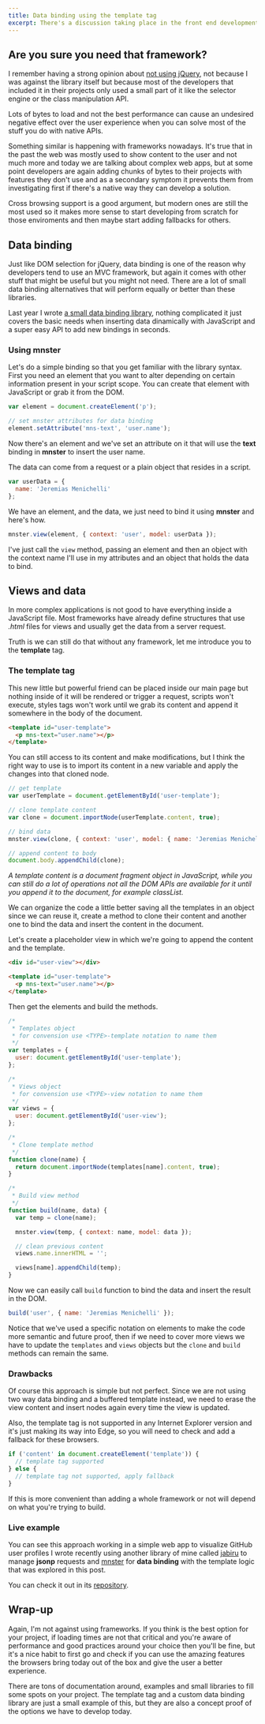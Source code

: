 ```yaml
---
title: Data binding using the template tag
excerpt: There's a discussion taking place in the front end development industry right now about frameworks. No matter which side you are, truth is we sometimes forget all the things the web platform has available for us to achieve some complex requirements.
---
```


## Are you sure you need that framework?

I remember having a strong opinion about [not using jQuery](/2014/05/stop-the-jquery-abuse/), not because I was against the library itself but because most of the developers that included it in their projects only used a small part of it like the selector engine or the class manipulation API.

Lots of bytes to load and not the best performance can cause an undesired negative effect over the user experience when you can solve most of the stuff you do with native APIs.

Something similar is happening with frameworks nowadays. It's true that in the past the web was mostly used to show content to the user and not much more and today we are talking about complex web apps, but at some point developers are again adding chunks of bytes to their projects with features they don't use and as a secondary symptom it prevents them from investigating first if there's a native way they can develop a solution.

Cross browsing support is a good argument, but modern ones are still the most used so it makes more sense to start developing from scratch for those enviroments and then maybe start adding fallbacks for others.

## Data binding

Just like DOM selection for jQuery, data binding is one of the reason why developers tend to use an MVC framework, but again it comes with other stuff that might be useful but you might not need. There are a lot of small data binding alternatives that will perform equally or better than these libraries.

Last year I wrote [a small data binding library](//github.com/jeremenichelli/mnster), nothing complicated it just covers the basic needs when inserting data dinamically with JavaScript and a super easy API to add new bindings in seconds.

### Using mnster

Let's do a simple binding so that you get familiar with the library syntax. First you need an element that you want to alter depending on certain information present in your script scope. You can create that element with JavaScript or grab it from the DOM.

```js
var element = document.createElement('p');

// set mnster attributes for data binding
element.setAttribute('mns-text', 'user.name');
```

Now there's an element and we've set an attribute on it that will use the **text** binding in **mnster** to insert the user name.

The data can come from a request or a plain object that resides in a script.

```js
var userData = {
  name: 'Jeremias Menichelli'
};
```

We have an element, and the data, we just need to bind it using **mnster** and here's how.

```js
mnster.view(element, { context: 'user', model: userData });
```

I've just call the `view` method, passing an element and then an object with the context name I'll use in my attributes and an object that holds the data to bind.

## Views and data

In more complex applications is not good to have everything inside a JavaScript file. Most frameworks have already define structures that use _.html_ files for views and usually get the data from a server request.

Truth is we can still do that without any framework, let me introduce you to the **template** tag.

### The template tag

This new little but powerful friend can be placed inside our main page but nothing inside of it will be rendered or trigger a request, scripts won't execute, styles tags won't work until we grab its content and append it somewhere in the body of the document.

```html
<template id="user-template">
  <p mns-text="user.name"></p>
</template>
```

You can still access to its content and make modifications, but I think the right way to use is to import its content in a new variable and apply the changes into that cloned node.

```js
// get template
var userTemplate = document.getElementById('user-template');

// clone template content
var clone = document.importNode(userTemplate.content, true);

// bind data
mnster.view(clone, { context: 'user', model: { name: 'Jeremias Menichelli' } });

// append content to body
document.body.appendChild(clone);
```

_A template content is a document fragment object in JavaScript, while you can still do a lot of operations not all the DOM APIs are available for it until you append it to the document, for example classList._

We can organize the code a little better saving all the templates in an object since we can reuse it, create a method to clone their content and another one to bind the data and insert the content in the document.

Let's create a placeholder view in which we're going to append the content and the template.

```html
<div id="user-view"></div>

<template id="user-template">
  <p mns-text="user.name"></p>
</template>
```

Then get the elements and build the methods.

```js
/*
 * Templates object
 * for convension use <TYPE>-template notation to name them
 */
var templates = {
  user: document.getElementById('user-template');
};

/*
 * Views object
 * for convension use <TYPE>-view notation to name them
 */
var views = {
  user: document.getElementById('user-view');
};

/*
 * Clone template method
 */
function clone(name) {
  return document.importNode(templates[name].content, true);
}

/*
 * Build view method
 */
function build(name, data) {
  var temp = clone(name);

  mnster.view(temp, { context: name, model: data });

  // clean previous content
  views.name.innerHTML = '';

  views[name].appendChild(temp);
}
```

Now we can easily call `build` function to bind the data and insert the result in the DOM.

```js
build('user', { name: 'Jeremias Menichelli' });
```

Notice that we've used a specific notation on elements to make the code more semantic and future proof, then if we need to cover more views we have to update the `templates` and `views` objects but the `clone` and `build` methods can remain the same.

### Drawbacks

Of course this approach is simple but not perfect. Since we are not using two way data binding and a buffered template instead, we need to erase the view content and insert nodes again every time the view is updated.

Also, the template tag is not supported in any Internet Explorer version and it's just making its way into Edge, so you will need to check and add a fallback for these browsers.

```js
if ('content' in document.createElement('template')) {
  // template tag supported
} else {
  // template tag not supported, apply fallback
}
```

If this is more convenient than adding a whole framework or not will depend on what you're trying to build.

### Live example

You can see this approach working in a simple web app to visualize GitHub user profiles I wrote recently using another library of mine called [jabiru](//github.com/jeremenichelli/jabiru) to manage **jsonp** requests and [mnster](//github.com/jeremenichelli/mnster) for **data binding** with the template logic that was explored in this post.

You can check it out in its [repository](//github.com/jeremenichelli/octosearch).

## Wrap-up

Again, I'm not against using frameworks. If you think is the best option for your project, if loading times are not that critical and you're aware of performance and good practices around your choice then you'll be fine, but it's a nice habit to first go and check if you can use the amazing features the browsers bring today out of the box and give the user a better experience.

There are tons of documentation around, examples and small libraries to fill some spots on your project. The template tag and a custom data binding library are just a small example of this, but they are also a concept proof of the options we have to develop today.
